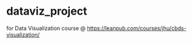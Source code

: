 # dataviz_project
for Data Visualization course @ https://leanpub.com/courses/jhu/cbds-visualization/
